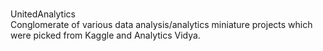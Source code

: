 </br>UnitedAnalytics</br>
Conglomerate of various data analysis/analytics miniature projects which were picked from Kaggle and Analytics Vidya.

